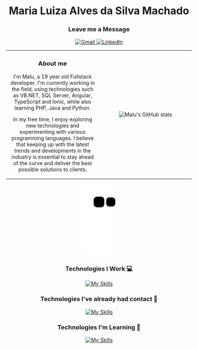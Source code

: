 <h1 align="center">
    Maria Luiza Alves da Silva Machado
</h1>
<div align="center" width="100%">
  <h3 align="center">
    Leave me a Message
  </h3>
  <p align="center">
    <a href="mailto:marialuizaasm@gmail.com">
      <img src="https://img.shields.io/badge/-Gmail-%23333?style=for-the-badge&logo=gmail&logoColor=white" alt="Gmail">
    </a>
    <a href="https://www.linkedin.com/in/marialuizamachado/" target="_blank">
      <img src="https://img.shields.io/badge/-LinkedIn-%230077B5?style=for-the-badge&logo=linkedin&logoColor=white" alt="LinkedIn">
    </a>
  </p>
</div>
<table width="100%">
  <tr>
    <td valign="middle" align="center" width="50%">
      <h3>About me</h3>
      <p valign="middle" align="center">
        I'm Malu, a 19 year old Fullstack developer. I'm currently working in the field, using technologies such as VB.NET, SQL Server, Angular, TypeScript and Ionic, while also learning PHP, Java and Python.
      </p>
      <p valign="middle" align="center">
        In my free time, I enjoy exploring new technologies and experimenting with various programming languages. I believe that keeping up with the latest trends and developments in the industry is essential to stay ahead of the curve and deliver the best possible solutions to clients.
      </p>
    </td>
    <td valign="middle" align="center" width="50%">
        <p valign="middle" align="center">
          <img src="https://github-readme-stats.vercel.app/api?username=submaria&show_icons=true&theme=synthwave" alt="Malu's GitHub stats">
        </p>
    </td>
  </tr>
</table>
<div align="center" width="100%">
  <p align="center" width="100%">
   <img src="https://github.com/submaria/submaria/blob/output/github-contribution-grid-snake2.svg" alt="Snake animation">
  </p>
</div>
    <div align="center" width="100%">
      <h3 align="center">
        Technologies I Work 💻
      </h3>
      <p align="center">
        <a href="https://skillicons.dev">
          <img src="https://skillicons.dev/icons?i=html,css,js,typescript,dotnet,mysql,angular,vue" alt="My Skills" width="70%">
        </a>
      </p>
    </div>
    
  <div align="center" style="width:100%">
    <h3 align="center">
      Technologies I've already had contact 📝
    </h3>
    <p align="center">
      <a href="https://skillicons.dev">
        <img src="https://skillicons.dev/icons?i=c,cpp,cs,kotlin,unity,python,java,bootstrap" alt="My Skills" >
      </a>
    </p>
  </div>
  <div align="center" width="100%">
    <h3 align="center">
      Technologies I'm Learning 📓
    </h3>
    <p align="center">
      <a href="https://skillicons.dev">
        <img src="https://skillicons.dev/icons?i=react,php,firebase,flutter,git" alt="My Skills" >
      </a>
    </p>
  </div>
